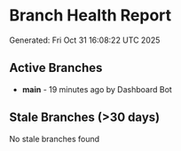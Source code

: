 # Branch Health Report
Generated: Fri Oct 31 16:08:22 UTC 2025

## Active Branches
- **main** - 19 minutes ago by Dashboard Bot

## Stale Branches (>30 days)
No stale branches found
